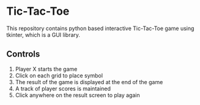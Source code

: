 # Tic-Tac-Toe

This repository contains python based interactive Tic-Tac-Toe game using tkinter, which is a GUI library.

## Controls
1. Player X starts the game
2. Click on each grid to place symbol
3. The result of the game is displayed at the end of the game
4. A track of player scores is maintained
5. Click anywhere on the result screen to play again


